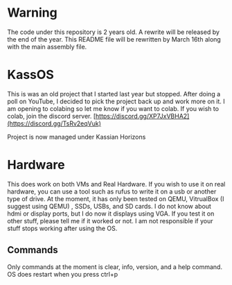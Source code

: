 # Warning

The code under this repository is 2 years old. A rewrite will be released by the end of the year. This README file will be rewritten by March 16th along with the main assembly file.

# KassOS
This is was an old project that I started last year but stopped. After doing a poll on YouTube, I decided to pick the project back up and work more on it. I am opening to colabing so let me know if you want to colab. If you wish to colab, join the discord server. [https://discord.gg/XP7JxVBHA2](https://discord.gg/TsRv2eqVuk)

Project is now managed under Kassian Horizons

# Hardware
This does work on both VMs and Real Hardware. If you wish to use it on real hardware, you can use a tool such as rufus to write it on a usb or another type of drive. At the moment, it has only been tested on QEMU, VitrualBox (I suggest using QEMU) , SSDs, USBs, and SD cards. I do not know about hdmi or display ports, but I do now it displays using VGA. If you test it on other stuff, please tell me if it worked or not. I am not responsible if your stuff stops working after using the OS. 

## Commands
Only commands at the moment is clear, info, version, and a help command.
OS does restart when you press ctrl+p
